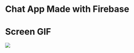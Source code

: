 # Chat App Made with Firebase


# Screen GIF

![](https://github.com/FourAndHalf/ChatApp/blob/main/Chatapp.wfp)
